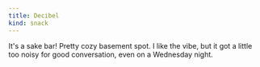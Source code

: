 ```yaml
---
title: Decibel
kind: snack
---
```

It's a sake bar! Pretty cozy basement spot. I like the vibe, but it got a little too noisy for good conversation, even on a Wednesday night.
